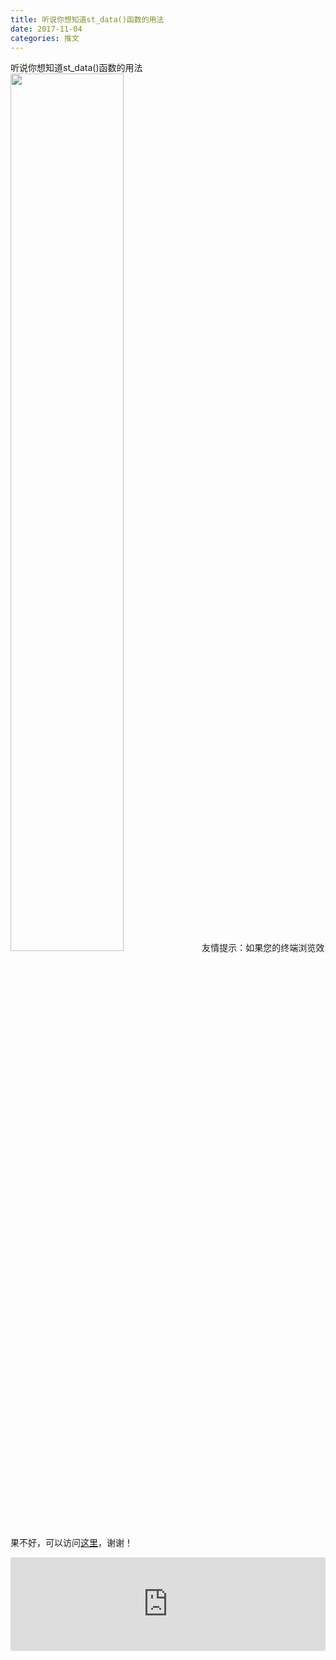 ```yaml
---
title: 听说你想知道st_data()函数的用法
date: 2017-11-04
categories: 推文
---
```

听说你想知道st_data()函数的用法
<img src="http://mmbiz.qpic.cn/mmbiz_jpg/ACviaWTBFxhZDekNemnqDFy5a3VYMdLTWwBCQ6SqpjI9yU6UMvibCTqE4icGPq24Pdyic5QbOo4yXaibx6ww4vel2jA/0?wx_fmt=jpeg" style="width: 60%; height: auto;"/><!--more-->
友情提示：如果您的终端浏览效果不好，可以访问[这里](https://stata-club.github.io/stata_article/2017-11-04.html)，谢谢！
<iframe src="https://stata-club.github.io/stata_article/2017-11-04.html" id="iframepage" frameborder="0" scrolling="no" marginheight="0" marginwidth="0" width="100%" onLoad="iFrameHeight()"></iframe>
<script type="text/javascript" language="javascript">
function iFrameHeight() {
var ifm= document.getElementById("iframepage");
var subWeb = document.frames ? document.frames["iframepage"].document : ifm.contentDocument;   
if(ifm != null && subWeb != null) {
 ifm.height = subWeb.body.scrollHeight;
} 
} 
</script> 

